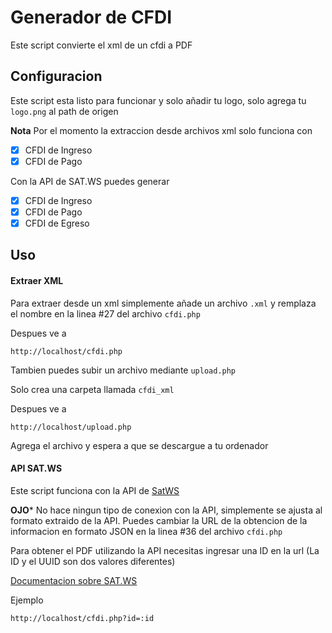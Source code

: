 # Generador de CFDI

Este script convierte el xml de un cfdi a PDF

## Configuracion

Este script esta listo para funcionar y solo añadir tu logo, solo agrega tu `logo.png` al path de origen

**Nota**
Por el momento la extraccion desde archivos xml solo funciona con

- [x] CFDI de Ingreso
- [x] CFDI de Pago

Con la API de SAT.WS puedes generar

- [x] CFDI de Ingreso
- [X] CFDI de Pago
- [X] CFDI de Egreso

## Uso

#### Extraer XML
Para extraer desde un xml simplemente añade un archivo `.xml` y remplaza el nombre en la linea #27 del archivo `cfdi.php`

Despues ve a

`http://localhost/cfdi.php`

Tambien puedes subir un archivo mediante `upload.php`

Solo crea una carpeta llamada `cfdi_xml`

Despues ve a 

`http://localhost/upload.php`

Agrega el archivo y espera a que se descargue a tu ordenador


#### API SAT.WS
Este script funciona con la API de [SatWS](https://sat.ws/)

**OJO***
No hace ningun tipo de conexion con la API, simplemente se ajusta al formato extraido de la API.
Puedes cambiar la URL de la obtencion de la informacion en formato JSON en la linea #36 del archivo `cfdi.php`

Para obtener el PDF utilizando la API necesitas ingresar una ID en la url
(La ID y el UUID son dos valores diferentes)

[Documentacion sobre SAT.WS](https://sat.ws/docs/api/#operation/GetInvoiceCFDI)

Ejemplo

`http://localhost/cfdi.php?id=:id`

